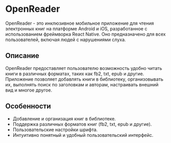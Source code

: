 # OpenReader

OpenReader - это инклюзивное мобильное приложение для чтения электронных книг на платформе Android и iOS, разработанное с использованием фреймворка React Native. Оно предназначено для всех пользователей, включая людей с нарушениями слуха.

## Описание

OpenReader предоставляет пользователю возможность удобно читать книги в различных форматах, таких как fb2, txt, epub и другие. Приложение позволяет добавлять книги в библиотеку, организовывать их, выполнять поиск по заголовкам и авторам, настраивать внешний вид и многое другое.

## Особенности

- Добавление и организация книг в библиотеке.
- Поддержка различных форматов книг (fb2, txt, epub и другие).
- Пользовательские настройки шрифта.
- Интуитивно понятный и удобный пользовательский интерфейс.
